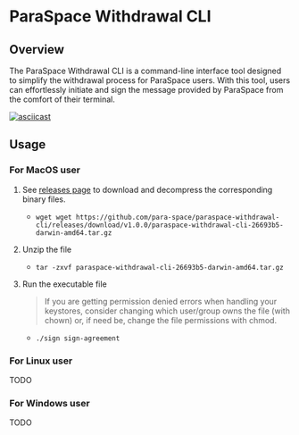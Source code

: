 # ParaSpace Withdrawal CLI

## Overview

The ParaSpace Withdrawal CLI is a command-line interface tool designed to simplify the withdrawal process for ParaSpace users. With this tool, users can effortlessly initiate and sign the message provided by ParaSpace from the comfort of their terminal.

[![asciicast](https://asciinema.org/a/572235.svg)](https://asciinema.org/a/572235)

## Usage

### For MacOS user

1. See [releases page](https://github.com/para-space/paraspace-withdrawal-cli/releases) to download and decompress the corresponding binary files.

   - `wget wget https://github.com/para-space/paraspace-withdrawal-cli/releases/download/v1.0.0/paraspace-withdrawal-cli-26693b5-darwin-amd64.tar.gz`

2. Unzip the file

   - `tar -zxvf paraspace-withdrawal-cli-26693b5-darwin-amd64.tar.gz`

3. Run the executable file
   > If you are getting permission denied errors when handling your keystores, consider changing which user/group owns the file (with chown) or, if need be, change the file permissions with chmod.
   - `./sign sign-agreement`

### For Linux user

TODO

### For Windows user

TODO
